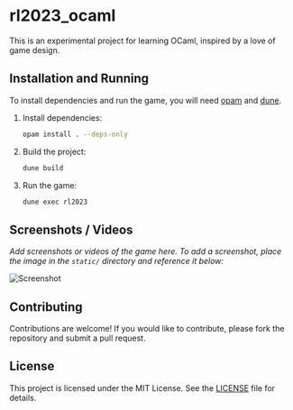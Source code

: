 # rl2023_ocaml

This is an experimental project for learning OCaml, inspired by a love of game design.

## Installation and Running

To install dependencies and run the game, you will need [opam](https://opam.ocaml.org/) and [dune](https://dune.build/).

1. Install dependencies:

   ```sh
   opam install . --deps-only
   ```

2. Build the project:

   ```sh
   dune build
   ```

3. Run the game:

   ```sh
   dune exec rl2023
   ```

## Screenshots / Videos

_Add screenshots or videos of the game here. To add a screenshot, place the image in the `static/` directory and reference it below:_

![Screenshot](static/your_screenshot.png)

## Contributing

Contributions are welcome! If you would like to contribute, please fork the repository and submit a pull request.

## License

This project is licensed under the MIT License. See the [LICENSE](LICENSE) file for details.
